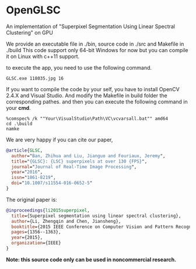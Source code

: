 # OpenGLSC
An implementation of "Superpixel Segmentation Using Linear Spectral Clustering" on GPU

We provide an executable file in ./bin, source code in ./src and Makefile in ./build
This code support only 64-bit Windows for now but you can compile it on Linux with c++11 support. 

to execute the app, you need to use the following command.
``` batch
GLSC.exe 118035.jpg 16
```

If you want to compile the code by your self, you have to install OpenCV 2.4.X and 
Visual Studio. And modify the Makefile in build folder the corresponding pathes. and then you 
can execute the following command in your **cmd**.

``` batch
%comspec% /k ""Your\VisualStudio\Path\VC\vcvarsall.bat"" amd64
cd .\build
namke 
```

We are very happy if you can cite our paper,

``` bibtex
@article{GLSC,
  author="Ban, Zhihua and Liu, Jianguo and Fouriaux, Jeremy",
  title="{GLSC}: {LSC} superpixels at over 130 {FPS}",
  journal="Journal of Real-Time Image Processing",
  year="2016",
  issn="1861-8219",
  doi="10.1007/s11554-016-0652-5"
}
```

The original paper is:
``` bibtex
@inproceedings{li2015superpixel,
  title={Superpixel segmentation using linear spectral clustering},
  author={Li, Zhengqin and Chen, Jiansheng},
  booktitle={2015 IEEE Conference on Computer Vision and Pattern Recognition (CVPR)},
  pages={1356--1363},
  year={2015},
  organization={IEEE}
}
```



**Note: this source code only can be used in noncommercial research.**
